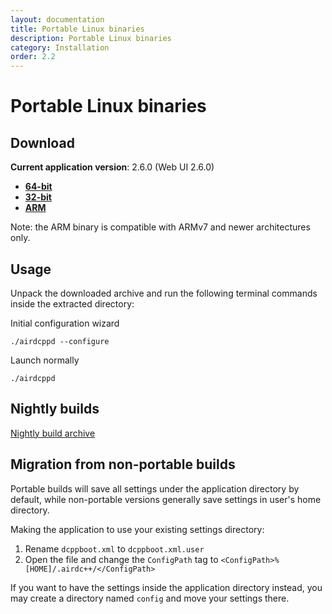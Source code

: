 ```yaml
---
layout: documentation
title: Portable Linux binaries
description: Portable Linux binaries
category: Installation
order: 2.2
---
```


# Portable Linux binaries

## Download

**Current application version**: 2.6.0 (Web UI 2.6.0)

- **[64-bit](http://web-builds.airdcpp.net/stable/airdcpp_2.6.0_webui-2.6.0_64-bit_portable.tar.gz)**
- **[32-bit](http://web-builds.airdcpp.net/stable/airdcpp_2.6.0_webui-2.6.0_32-bit_portable.tar.gz)**
- **[ARM](http://web-builds.airdcpp.net/stable/airdcpp_2.6.0_webui-2.6.0_armhf_portable.tar.gz)**

Note: the ARM binary is compatible with ARMv7 and newer architectures only.


## Usage

Unpack the downloaded archive and run the following terminal commands inside the extracted directory:

Initial configuration wizard

`./airdcppd --configure`

Launch normally

`./airdcppd`


## Nightly builds

[Nightly build archive](http://web-builds.airdcpp.net/develop/)


## Migration from non-portable builds

Portable builds will save all settings under the application directory by default, while non-portable versions generally save settings in user's home directory.

Making the application to use your existing settings directory:

1. Rename `dcppboot.xml` to `dcppboot.xml.user`
2. Open the file and change the `ConfigPath` tag to `<ConfigPath>%[HOME]/.airdc++/</ConfigPath>`

If you want to have the settings inside the application directory instead, you may create a directory named `config` and move your settings there.